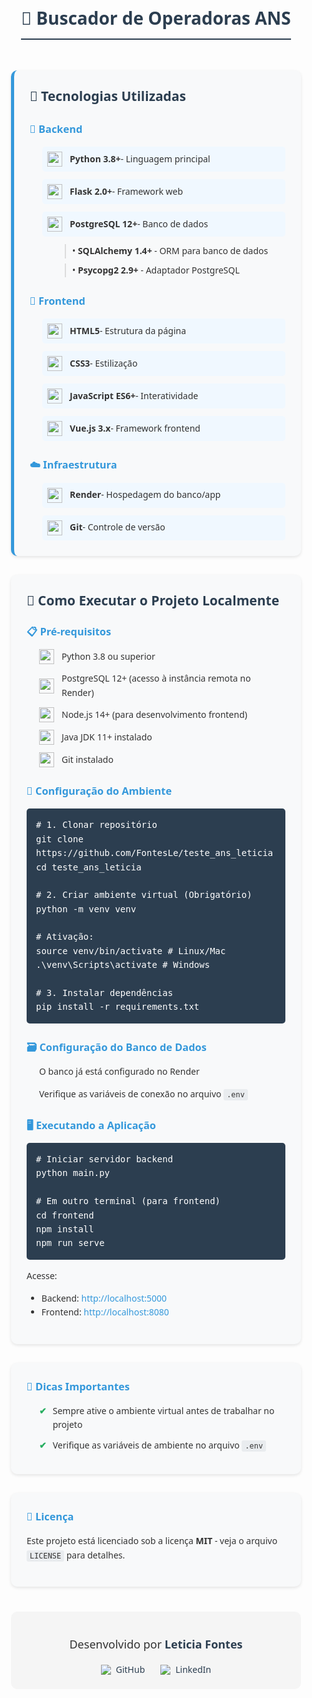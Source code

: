 <div style="font-family: 'Segoe UI', Tahoma, Geneva, Verdana, sans-serif; max-width: 900px; margin: 0 auto; padding: 20px; color: #333; line-height: 1.6;">

<div style="text-align: center; margin-bottom: 30px;">
  <h1 style="color: #2c3e50; border-bottom: 2px solid #2c3e50; padding-bottom: 10px; display: inline-block;">🏥 Buscador de Operadoras ANS</h1>
</div>

<div style="background-color: #f8f9fa; padding: 25px; border-radius: 10px; border-left: 5px solid #3498db; margin-bottom: 30px; box-shadow: 0 2px 5px rgba(0,0,0,0.1);">
  <h2 style="color: #2c3e50; margin-top: 0; margin-bottom: 20px;">🌟 Tecnologias Utilizadas</h2>

  <div style="margin-bottom: 25px;">
    <h3 style="color: #3498db; margin-bottom: 15px;">🔧 Backend</h3>
    <div style="margin-left: 20px;">
      <div style="display: flex; align-items: center; margin-bottom: 12px; padding: 8px; background-color: #f0f8ff; border-radius: 5px;">
        <img src="https://img.icons8.com/color/48/000000/python.png" width="24" style="margin-right: 12px;"/>
        <span style="font-weight: 600;">Python 3.8+</span> - Linguagem principal
      </div>
      <div style="display: flex; align-items: center; margin-bottom: 12px; padding: 8px; background-color: #f0f8ff; border-radius: 5px;">
        <img src="https://img.icons8.com/ios/50/000000/flask.png" width="24" style="margin-right: 12px;"/>
        <span style="font-weight: 600;">Flask 2.0+</span> - Framework web
      </div>
      <div style="display: flex; align-items: center; margin-bottom: 12px; padding: 8px; background-color: #f0f8ff; border-radius: 5px;">
        <img src="https://img.icons8.com/color/48/000000/postgresql.png" width="24" style="margin-right: 12px;"/>
        <span style="font-weight: 600;">PostgreSQL 12+</span> - Banco de dados
      </div>
      <div style="margin-left: 36px; margin-bottom: 8px; padding-left: 10px; border-left: 2px solid #ddd;">
        • <strong>SQLAlchemy 1.4+</strong> - ORM para banco de dados
      </div>
      <div style="margin-left: 36px; margin-bottom: 8px; padding-left: 10px; border-left: 2px solid #ddd;">
        • <strong>Psycopg2 2.9+</strong> - Adaptador PostgreSQL
      </div>
    </div>
  </div>

  <div style="margin-bottom: 25px;">
    <h3 style="color: #3498db; margin-bottom: 15px;">🎨 Frontend</h3>
    <div style="margin-left: 20px;">
      <div style="display: flex; align-items: center; margin-bottom: 12px; padding: 8px; background-color: #f0f8ff; border-radius: 5px;">
        <img src="https://img.icons8.com/color/48/000000/html-5.png" width="24" style="margin-right: 12px;"/>
        <span style="font-weight: 600;">HTML5</span> - Estrutura da página
      </div>
      <div style="display: flex; align-items: center; margin-bottom: 12px; padding: 8px; background-color: #f0f8ff; border-radius: 5px;">
        <img src="https://img.icons8.com/color/48/000000/css3.png" width="24" style="margin-right: 12px;"/>
        <span style="font-weight: 600;">CSS3</span> - Estilização
      </div>
      <div style="display: flex; align-items: center; margin-bottom: 12px; padding: 8px; background-color: #f0f8ff; border-radius: 5px;">
        <img src="https://img.icons8.com/color/48/000000/javascript.png" width="24" style="margin-right: 12px;"/>
        <span style="font-weight: 600;">JavaScript ES6+</span> - Interatividade
      </div>
      <div style="display: flex; align-items: center; margin-bottom: 12px; padding: 8px; background-color: #f0f8ff; border-radius: 5px;">
        <img src="https://img.icons8.com/color/48/000000/vue-js.png" width="24" style="margin-right: 12px;"/>
        <span style="font-weight: 600;">Vue.js 3.x</span> - Framework frontend
      </div>
    </div>
  </div>

  <div>
    <h3 style="color: #3498db; margin-bottom: 15px;">☁️ Infraestrutura</h3>
    <div style="margin-left: 20px;">
      <div style="display: flex; align-items: center; margin-bottom: 12px; padding: 8px; background-color: #f0f8ff; border-radius: 5px;">
        <img src="https://img.icons8.com/external-tal-revivo-shadow-tal-revivo/24/000000/external-render-a-cloud-computing-service-for-app-and-web-deployment-logo-shadow-tal-revivo.png" width="24" style="margin-right: 12px;"/>
        <span style="font-weight: 600;">Render</span> - Hospedagem do banco/app
      </div>
      <div style="display: flex; align-items: center; padding: 8px; background-color: #f0f8ff; border-radius: 5px;">
        <img src="https://img.icons8.com/color/48/000000/git.png" width="24" style="margin-right: 12px;"/>
        <span style="font-weight: 600;">Git</span> - Controle de versão
      </div>
    </div>
  </div>
</div>

<div style="background-color: #f8f9fa; padding: 25px; border-radius: 10px; margin-bottom: 30px; box-shadow: 0 2px 5px rgba(0,0,0,0.1);">
  <h2 style="color: #2c3e50; margin-top: 0;">🚀 Como Executar o Projeto Localmente</h2>

  <h3 style="color: #3498db; margin-top: 20px; margin-bottom: 15px;">📋 Pré-requisitos</h3>
  <div style="margin-left: 20px;">
    <div style="display: flex; align-items: center; margin-bottom: 12px;">
      <img src="https://img.icons8.com/color/48/000000/python.png" width="24" style="margin-right: 12px;"/>
      <span>Python 3.8 ou superior</span>
    </div>
    <div style="display: flex; align-items: center; margin-bottom: 12px;">
      <img src="https://img.icons8.com/color/48/000000/postgresql.png" width="24" style="margin-right: 12px;"/>
      <span>PostgreSQL 12+ (acesso à instância remota no Render)</span>
    </div>
    <div style="display: flex; align-items: center; margin-bottom: 12px;">
      <img src="https://img.icons8.com/color/48/000000/nodejs.png" width="24" style="margin-right: 12px;"/>
      <span>Node.js 14+ (para desenvolvimento frontend)</span>
    </div>
    <div style="display: flex; align-items: center; margin-bottom: 12px;">
      <img src="https://img.icons8.com/color/48/000000/java-coffee-cup-logo.png" width="24" style="margin-right: 12px;"/>
      <span>Java JDK 11+ instalado</span>
    </div>
    <div style="display: flex; align-items: center;">
      <img src="https://img.icons8.com/color/48/000000/git.png" width="24" style="margin-right: 12px;"/>
      <span>Git instalado</span>
    </div>
  </div>

  <h3 style="color: #3498db; margin-top: 25px; margin-bottom: 15px;">🔧 Configuração do Ambiente</h3>
  <div style="background-color: #2c3e50; color: white; padding: 15px; border-radius: 5px; font-family: monospace; overflow-x: auto;">
    <div># 1. Clonar repositório</div>
    <div>git clone https://github.com/FontesLe/teste_ans_leticia</div>
    <div>cd teste_ans_leticia</div>
    <br>
    <div># 2. Criar ambiente virtual (Obrigatório)</div>
    <div>python -m venv venv</div>
    <br>
    <div># Ativação:</div>
    <div>source venv/bin/activate       # Linux/Mac</div>
    <div>.\venv\Scripts\activate       # Windows</div>
    <br>
    <div># 3. Instalar dependências</div>
    <div>pip install -r requirements.txt</div>
  </div>

  <h3 style="color: #3498db; margin-top: 25px; margin-bottom: 15px;">🗃️ Configuração do Banco de Dados</h3>
  <div style="margin-left: 20px;">
    <p>O banco já está configurado no Render</p>
    <p>Verifique as variáveis de conexão no arquivo <code style="background-color: #e9ecef; padding: 2px 5px; border-radius: 3px;">.env</code></p>
  </div>

  <h3 style="color: #3498db; margin-top: 25px; margin-bottom: 15px;">🖥️ Executando a Aplicação</h3>
  <div style="background-color: #2c3e50; color: white; padding: 15px; border-radius: 5px; font-family: monospace; overflow-x: auto; margin-bottom: 15px;">
    <div># Iniciar servidor backend</div>
    <div>python main.py</div>
    <br>
    <div># Em outro terminal (para frontend)</div>
    <div>cd frontend</div>
    <div>npm install</div>
    <div>npm run serve</div>
  </div>
  <p>Acesse:</p>
  <ul>
    <li>Backend: <a href="http://localhost:5000" style="color: #3498db; text-decoration: none;">http://localhost:5000</a></li>
    <li>Frontend: <a href="http://localhost:8080" style="color: #3498db; text-decoration: none;">http://localhost:8080</a></li>
  </ul>
</div>

<div style="background-color: #f8f9fa; padding: 25px; border-radius: 10px; margin-bottom: 30px; box-shadow: 0 2px 5px rgba(0,0,0,0.1);">
  <h3 style="color: #3498db; margin-top: 0; margin-bottom: 15px;">📌 Dicas Importantes</h3>
  <div style="margin-left: 20px;">
    <div style="display: flex; align-items: flex-start; margin-bottom: 10px;">
      <span style="color: #27ae60; font-weight: bold; margin-right: 10px;">✔</span>
      <span>Sempre ative o ambiente virtual antes de trabalhar no projeto</span>
    </div>
    <div style="display: flex; align-items: flex-start; margin-bottom: 10px;">
      <span style="color: #27ae60; font-weight: bold; margin-right: 10px;">✔</span>
      <span>Verifique as variáveis de ambiente no arquivo <code style="background-color: #e9ecef; padding: 2px 5px; border-radius: 3px;">.env</code></span>
    </div>
  </div>
</div>

<div style="background-color: #f8f9fa; padding: 25px; border-radius: 10px; margin-bottom: 30px; box-shadow: 0 2px 5px rgba(0,0,0,0.1);">
  <h3 style="color: #3498db; margin-top: 0; margin-bottom: 15px;">📄 Licença</h3>
  <p>Este projeto está licenciado sob a licença <strong>MIT</strong> - veja o arquivo <code style="background-color: #e9ecef; padding: 2px 5px; border-radius: 3px;">LICENSE</code> para detalhes.</p>
</div>

<div style="text-align: center; margin-top: 40px; padding: 20px; background-color: #f5f5f5; border-radius: 10px;">
  <p style="margin-bottom: 15px; font-size: 18px;">Desenvolvido por <strong style="color: #2c3e50;">Leticia Fontes</strong></p>
  <div style="display: flex; justify-content: center; gap: 25px;">
    <a href="https://github.com/FontesLe" style="display: flex; align-items: center; color: #2c3e50; text-decoration: none;">
      <img src="https://img.icons8.com/ios-filled/30/000000/github.png" style="margin-right: 8px;"/>
      GitHub
    </a>
<a href="https://www.linkedin.com/in/leticia-fontes-674720146/" style="display: flex; align-items: center; color: #2c3e50; text-decoration: none;">
  <img src="https://img.icons8.com/ios-filled/30/000000/linkedin.png" style="margin-right: 8px;"/>
  LinkedIn
</a>
  </div>
</div>

</div>
